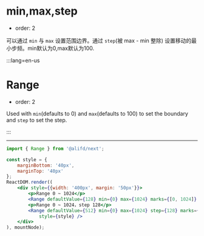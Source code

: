 # min,max,step

- order: 2

可以通过 `min` 与 `max` 设置范围边界。通过 `step`(被 max - min 整除) 设置移动的最小步频。min默认为0,max默认为100.

:::lang=en-us
# Range

- order: 2

Used with `min`(defaults to 0) and `max`(defaults to 100) to set the boundary and `step` to set the step.

:::

---

````jsx
import { Range } from '@alifd/next';

const style = {
    marginBottom: '40px',
    marginTop: '40px'
};
ReactDOM.render((
    <div style={{width: '400px', margin: '50px'}}>
        <p>Range 0 ~ 1024</p>
        <Range defaultValue={128} min={0} max={1024} marks={[0, 1024]} style={style} />
        <p>Range 0 ~ 1024，step 128</p>
        <Range defaultValue={512} min={0} max={1024} step={128} marks={[0, 1024]}
            style={style} />
    </div>
), mountNode);
````
